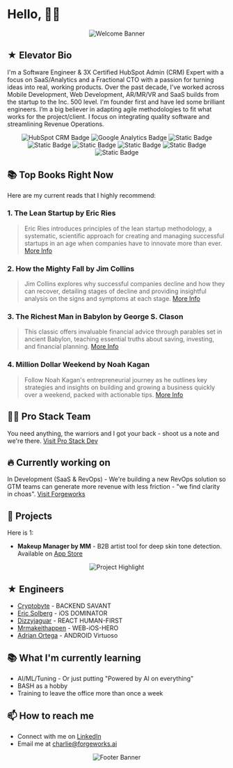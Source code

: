 <!-- command + shift + v -->

# Hello, 🏴‍☠️

<p align="center">
  <img src="https://i.giphy.com/media/v1.Y2lkPTc5MGI3NjExcDI4a25mNnJwYnAxc2p3dDB6a21zcG9sbDZhZmdwMDcxcGx6N3dwbiZlcD12MV9pbnRlcm5hbF9naWZfYnlfaWQmY3Q9Zw/5MrDXQvKfw033ZRWQv/giphy.gif" alt="Welcome Banner">
</p>

## ★ Elevator Bio

I'm a Software Engineer & 3X Certified HubSpot Admin (CRM) Expert with a focus on SaaS/Analytics and a Fractional CTO with a passion for turning ideas into real, working products. Over the past decade, I’ve worked across Mobile Development, Web Development, AR/MR/VR and SaaS builds from the startup to the Inc. 500 level. I'm founder first and have led some brilliant engineers. I’m a big believer in adapting agile methodologies to fit what works for the project/client. I focus on integrating quality software and streamlining Revenue Operations.

<!-- libraries -->
<p align="center">
  <img alt="HubSpot CRM Badge" src="https://img.shields.io/badge/HubSpot-FF7A59?logo=HubSpot&logoColor=white">
  <img alt="Google Analytics Badge" src="https://img.shields.io/badge/Google%20Analytics-E37400?logo=Google%20Analytics&logoColor=white">
  <img alt="Static Badge" src="https://img.shields.io/badge/Bash-4EAA25?logo=gnubash&logoColor=white">
  <img alt="Static Badge" src="https://img.shields.io/badge/Node-339933?logo=nodedotjs&logoColor=white">
  <!-- languages -->
  <img alt="Static Badge" src="https://img.shields.io/badge/Swift-F05138?logo=swift&logoColor=white">
  <img alt="Static Badge" src="https://img.shields.io/badge/Kotlin-7F52FF?logo=kotlin&logoColor=white">
 <img alt="Static Badge" src="https://img.shields.io/badge/C%23-512BD4?logo=csharp&logoColor=white">
  <img alt="Static Badge" src="https://img.shields.io/badge/javascript-F7DF1E?logo=javascript&logoColor=white">
</p>

## 📚 Top Books Right Now

Here are my current reads that I highly recommend:

### 1. **The Lean Startup** by Eric Ries

> Eric Ries introduces principles of the lean startup methodology, a systematic, scientific approach for creating and managing successful startups in an age when companies have to innovate more than ever.
> [More Info](https://www.goodreads.com/book/show/10127019-the-lean-startup)

### 2. **How the Mighty Fall** by Jim Collins

> Jim Collins explores why successful companies decline and how they can recover, detailing stages of decline and providing insightful analysis on the signs and symptoms at each stage.
> [More Info](https://www.goodreads.com/book/show/6486482-how-the-mighty-fall)

### 3. **The Richest Man in Babylon** by George S. Clason

> This classic offers invaluable financial advice through parables set in ancient Babylon, teaching essential truths about saving, investing, and financial planning.
> [More Info](https://www.goodreads.com/book/show/1052.The_Richest_Man_in_Babylon)

### 4. **Million Dollar Weekend** by Noah Kagan

> Follow Noah Kagan's entrepreneurial journey as he outlines key strategies and insights on building and growing a business quickly over a weekend, packed with actionable tips.
> [More Info](https://www.goodreads.com/search?q=million+dollar+weekend)

## 🏴‍☠️ Pro Stack Team

You need anything, the warriors and I got your back - shoot us a note and we're there.
[Visit Pro Stack Dev](https://prostackdev.com)

## 🔥 Currently working on

In Development (SaaS & RevOps) - We're building a new RevOps solution so GTM teams can generate more revenue with less friction - "we find clarity in choas".
[Visit Forgeworks](https://www.forgeworks.ai/services)


## 🚀 Projects

Here is 1:

- **Makeup Manager by MM** - B2B artist tool for deep skin tone detection. Available on [App Store](https://apps.apple.com/us/app/makeup-manager-by-mm/id1630203200)

<p align="center">
  <img src="https://media.giphy.com/media/Lk023zZqHJ3Zz4rxtV/giphy.gif" alt="Project Highlight">
</p>

## ★ Engineers

- [Cryptobyte](https://github.com/Cryptobyte) - BACKEND SAVANT
- [Eric Solberg](https://github.com/eric-solberg/eric-solberg) - iOS DOMINATOR
- [Dizzyjaguar](https://github.com/dizzyjaguar/) - REACT HUMAN-FIRST
- [Mrmakeithappen](https://github.com/MrMakeItHappen) - WEB-iOS-HERO
- [Adrian Ortega](https://github.com/AOrtega84) - ANDROID Virtuoso

## 📚 What I'm currently learning

- AI/ML/Tuning - Or just putting "Powered by AI on everything"
- BASH as a hobby
- Training to leave the office more than once a week

## 📫 How to reach me

- Connect with me on [LinkedIn](https://www.linkedin.com/in/charlie-a-5b7898114/)
- Email me at [charlie@forgeworks.ai](mailto:charliearcodia@gmail.com)

<p align="center">
  <img src="https://media.giphy.com/media/go3pCPP4899Jd3xb4p/giphy.gif" alt="Footer Banner">
</p>

